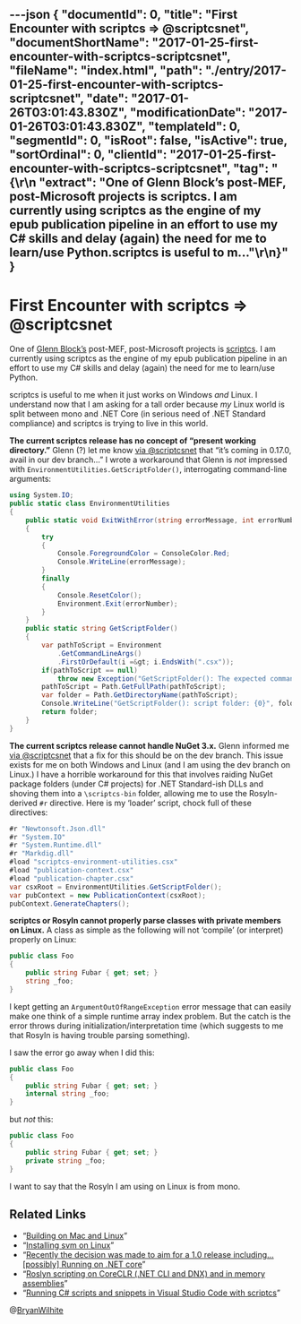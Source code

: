 ---json
{
  "documentId": 0,
  "title": "First Encounter with scriptcs =&gt; @scriptcsnet",
  "documentShortName": "2017-01-25-first-encounter-with-scriptcs-scriptcsnet",
  "fileName": "index.html",
  "path": "./entry/2017-01-25-first-encounter-with-scriptcs-scriptcsnet",
  "date": "2017-01-26T03:01:43.830Z",
  "modificationDate": "2017-01-26T03:01:43.830Z",
  "templateId": 0,
  "segmentId": 0,
  "isRoot": false,
  "isActive": true,
  "sortOrdinal": 0,
  "clientId": "2017-01-25-first-encounter-with-scriptcs-scriptcsnet",
  "tag": "{\r\n  \"extract\": \"One of Glenn Block’s post-MEF, post-Microsoft projects is scriptcs. I am currently using scriptcs as the engine of my epub publication pipeline in an effort to use my C# skills and delay (again) the need for me to learn/use Python.scriptcs is useful to m...\"\r\n}"
}
---

# First Encounter with scriptcs =&gt; @scriptcsnet

One of [Glenn Block’s](https://www.dotnetrocks.com/?show=1110) post-MEF, post-Microsoft projects is [scriptcs](http://scriptcs.net/). I am currently using scriptcs as the engine of my epub publication pipeline in an effort to use my C# skills and delay (again) the need for me to learn/use Python.

scriptcs is useful to me when it just works on Windows *and* Linux. I understand now that I am asking for a tall order because *my* Linux world is split between mono and .NET Core (in serious need of .NET Standard compliance) and scriptcs is trying to live in this world.

**The current scriptcs release has no concept of “present working directory.”** Glenn (?) let me know [via @scriptcsnet](https://twitter.com/scriptcsnet/status/822746581761859584) that “it’s coming in 0.17.0, avail in our dev branch…” I wrote a workaround that Glenn is *not* impressed with `EnvironmentUtilities.GetScriptFolder()`, interrogating command-line arguments:

```c#
using System.IO;
public static class EnvironmentUtilities
{
    public static void ExitWithError(string errorMessage, int errorNumber=1)
    {
        try
        {
            Console.ForegroundColor = ConsoleColor.Red;
            Console.WriteLine(errorMessage);
        }
        finally
        {
            Console.ResetColor();
            Environment.Exit(errorNumber);
        }
    }
    public static string GetScriptFolder()
    {
        var pathToScript = Environment
            .GetCommandLineArgs()
            .FirstOrDefault(i =&gt; i.EndsWith(".csx"));
        if(pathToScript == null)
            throw new Exception("GetScriptFolder(): The expected command-line argument is not here.");
        pathToScript = Path.GetFullPath(pathToScript);
        var folder = Path.GetDirectoryName(pathToScript);
        Console.WriteLine("GetScriptFolder(): script folder: {0}", folder);
        return folder;
    }
}
```

**The current scriptcs release cannot handle NuGet 3.x.** Glenn informed me [via @scriptcsnet](https://twitter.com/scriptcsnet/status/824083354249105412) that a fix for this should be on the dev branch. This issue exists for me on both Windows and Linux (and I am using the dev branch on Linux.) I have a horrible workaround for this that involves raiding NuGet package folders (under C# projects) for .NET Standard-ish DLLs and shoving them into a `\scriptcs-bin` folder, allowing me to use the Rosyln-derived `#r` directive. Here is my ‘loader’ script, chock full of these directives:

```c#
#r "Newtonsoft.Json.dll"
#r "System.IO"
#r "System.Runtime.dll"
#r "Markdig.dll"
#load "scriptcs-environment-utilities.csx"
#load "publication-context.csx"
#load "publication-chapter.csx"
var csxRoot = EnvironmentUtilities.GetScriptFolder();
var pubContext = new PublicationContext(csxRoot);
pubContext.GenerateChapters();
```

**scriptcs or Rosyln cannot properly parse classes with private members on Linux.** A class as simple as the following will not ‘compile’ (or interpret) properly on Linux:

```c#
public class Foo
{
    public string Fubar { get; set; }
    string _foo;
}
```

I kept getting an `ArgumentOutOfRangeException` error message that can easily make one think of a simple runtime array index problem. But the catch is the error throws during initialization/interpretation time (which suggests to me that Rosyln is having trouble parsing something).

I saw the error go away when I did this:

```c#
public class Foo
{
    public string Fubar { get; set; }
    internal string _foo;
}
```

but *not* this:

```c#
public class Foo
{
    public string Fubar { get; set; }
    private string _foo;
}
```

I want to say that the Rosyln I am using on Linux is from mono.

## Related Links

* “[Building on Mac and Linux](https://github.com/scriptcs/scriptcs/wiki/Building-on-Mac-and-Linux)”
* “[Installing svm on Linux](https://github.com/scriptcs-contrib/svm/wiki/Installing%20svm%20on%20Linux)”
* “[Recently the decision was made to aim for a 1.0 release including… [possibly] Running on .NET core](https://github.com/scriptcs/scriptcs/wiki/1.0)”
* “[Roslyn scripting on CoreCLR (.NET CLI and DNX) and in memory assemblies](http://www.strathweb.com/2016/03/roslyn-scripting-on-coreclr-net-cli-and-dnx-and-in-memory-assemblies/)”
* “[Running C# scripts and snippets in Visual Studio Code with scriptcs](http://www.strathweb.com/2015/11/running-c-scripts-and-snippets-in-visual-studio-code-with-scriptcs/)”

@[BryanWilhite](https://twitter.com/BryanWilhite)

